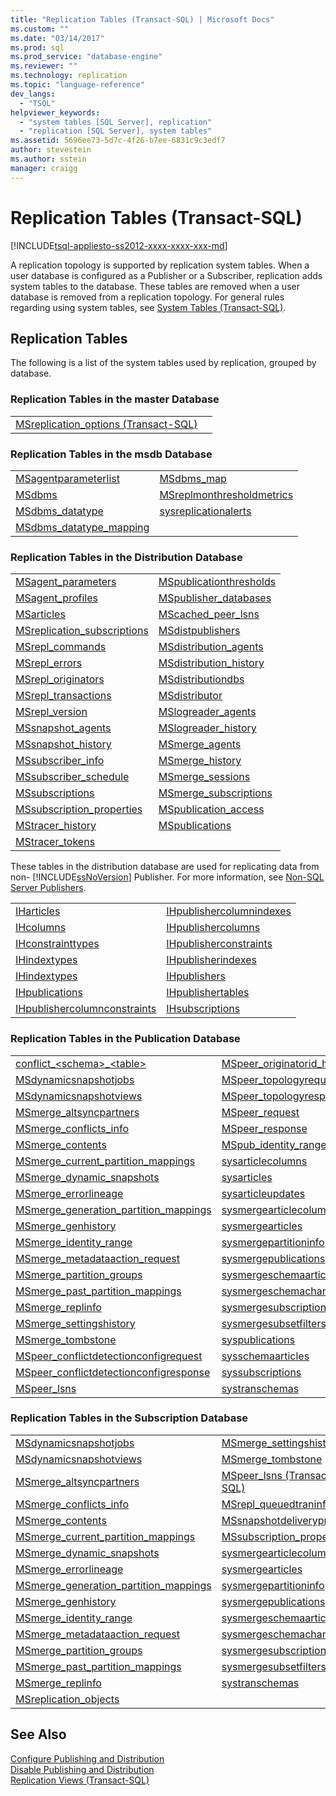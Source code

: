 ```yaml
---
title: "Replication Tables (Transact-SQL) | Microsoft Docs"
ms.custom: ""
ms.date: "03/14/2017"
ms.prod: sql
ms.prod_service: "database-engine"
ms.reviewer: ""
ms.technology: replication
ms.topic: "language-reference"
dev_langs: 
  - "TSQL"
helpviewer_keywords: 
  - "system tables [SQL Server], replication"
  - "replication [SQL Server], system tables"
ms.assetid: 5696ee73-5d7c-4f26-b7ee-6831c9c3edf7
author: stevestein
ms.author: sstein
manager: craigg
---
```

# Replication Tables (Transact-SQL)
[!INCLUDE[tsql-appliesto-ss2012-xxxx-xxxx-xxx-md](../../includes/tsql-appliesto-ss2012-xxxx-xxxx-xxx-md.md)]

  A replication topology is supported by replication system tables. When a user database is configured as a Publisher or a Subscriber, replication adds system tables to the database. These tables are removed when a user database is removed from a replication topology. For general rules regarding using system tables, see [System Tables &#40;Transact-SQL&#41;](../../relational-databases/system-tables/system-tables-transact-sql.md).  
  
## Replication Tables  
 The following is a list of the system tables used by replication, grouped by database.  
  
### Replication Tables in the master Database  
  
|||  
|-|-|  
|[MSreplication_options &#40;Transact-SQL&#41;](../../relational-databases/system-tables/msreplication-options-transact-sql.md)||  
  
### Replication Tables in the msdb Database  
  
|||  
|-|-|  
|[MSagentparameterlist](../../relational-databases/system-tables/msagentparameterlist-transact-sql.md)|[MSdbms_map](../../relational-databases/system-tables/msdbms-map-transact-sql.md)|  
|[MSdbms](../../relational-databases/system-tables/msdbms-transact-sql.md)|[MSreplmonthresholdmetrics](../../relational-databases/system-tables/msreplmonthresholdmetrics-transact-sql.md)|  
|[MSdbms_datatype](../../relational-databases/system-tables/msdbms-datatype-transact-sql.md)|[sysreplicationalerts](../../relational-databases/system-tables/sysreplicationalerts-transact-sql.md)|  
|[MSdbms_datatype_mapping](../../relational-databases/system-tables/msdbms-datatype-mapping-transact-sql.md)||  
  
### Replication Tables in the Distribution Database  
  
|||  
|-|-|  
|[MSagent_parameters](../../relational-databases/system-tables/msagent-parameters-transact-sql.md)|[MSpublicationthresholds](../../relational-databases/system-tables/mspublicationthresholds-transact-sql.md)|  
|[MSagent_profiles](../../relational-databases/system-tables/msagent-profiles-transact-sql.md)|[MSpublisher_databases](../../relational-databases/system-tables/mspublisher-databases-transact-sql.md)|  
|[MSarticles](../../relational-databases/system-tables/msarticles-transact-sql.md)|[MScached_peer_lsns](../../relational-databases/system-tables/mscached-peer-lsns-transact-sql.md)|  
|[MSreplication_subscriptions](../../relational-databases/system-tables/msreplication-subscriptions-transact-sql.md)|[MSdistpublishers](../../relational-databases/system-tables/msdistpublishers-transact-sql.md)|  
|[MSrepl_commands](../../relational-databases/system-tables/msrepl-commands-transact-sql.md)|[MSdistribution_agents](../../relational-databases/system-tables/msdistribution-agents-transact-sql.md)|  
|[MSrepl_errors](../../relational-databases/system-tables/msrepl-errors-transact-sql.md)|[MSdistribution_history](../../relational-databases/system-tables/msdistribution-history-transact-sql.md)|  
|[MSrepl_originators](../../relational-databases/system-tables/msrepl-originators-transact-sql.md)|[MSdistributiondbs](../../relational-databases/system-tables/msdistributiondbs-transact-sql.md)|  
|[MSrepl_transactions](../../relational-databases/system-tables/msrepl-transactions-transact-sql.md)|[MSdistributor](../../relational-databases/system-tables/msdistributor-transact-sql.md)|  
|[MSrepl_version](../../relational-databases/system-tables/msrepl-version-transact-sql.md)|[MSlogreader_agents](../../relational-databases/system-tables/mslogreader-agents-transact-sql.md)|  
|[MSsnapshot_agents](../../relational-databases/system-tables/mssnapshot-agents-transact-sql.md)|[MSlogreader_history](../../relational-databases/system-tables/mslogreader-history-transact-sql.md)|  
|[MSsnapshot_history](../../relational-databases/system-tables/mssnapshot-history-transact-sql.md)|[MSmerge_agents](../../relational-databases/system-tables/msmerge-agents-transact-sql.md)|  
|[MSsubscriber_info](../../relational-databases/system-tables/mssubscriber-info-transact-sql.md)|[MSmerge_history](../../relational-databases/system-tables/msmerge-history-transact-sql.md)|  
|[MSsubscriber_schedule](../../relational-databases/system-tables/mssubscriber-schedule-transact-sql.md)|[MSmerge_sessions](../../relational-databases/system-tables/msmerge-sessions-transact-sql.md)|  
|[MSsubscriptions](../../relational-databases/system-tables/mssubscriptions-transact-sql.md)|[MSmerge_subscriptions](../../relational-databases/system-tables/msmerge-subscriptions-transact-sql.md)|  
|[MSsubscription_properties](../../relational-databases/system-tables/mssubscription-properties-transact-sql.md)|[MSpublication_access](../../relational-databases/system-tables/mspublication-access-transact-sql.md)|  
[MStracer_history](../../relational-databases/system-tables/mstracer-history-transact-sql.md)|[MSpublications](../../relational-databases/system-tables/mspublications-transact-sql.md)|  
|[MStracer_tokens](../../relational-databases/system-tables/mstracer-tokens-transact-sql.md)||  
  
 These tables in the distribution database are used for replicating data from non- [!INCLUDE[ssNoVersion](../../includes/ssnoversion-md.md)] Publisher. For more information, see [Non-SQL Server Publishers](../../relational-databases/replication/non-sql/non-sql-server-publishers.md).  
  
|||  
|-|-|  
|[IHarticles](../../relational-databases/system-tables/iharticles-transact-sql.md)|[IHpublishercolumnindexes](../../relational-databases/system-tables/ihpublishercolumnindexes-transact-sql.md)|  
|[IHcolumns](../../relational-databases/system-tables/ihcolumns-transact-sql.md)|[IHpublishercolumns](../../relational-databases/system-tables/ihpublishercolumns-transact-sql.md)|  
|[IHconstrainttypes](../../relational-databases/system-tables/ihconstrainttypes-transact-sql.md)|[IHpublisherconstraints](../../relational-databases/system-tables/ihpublisherconstraints-transact-sql.md)|  
|[IHindextypes](../../relational-databases/system-tables/ihindextypes-transact-sql.md)|[IHpublisherindexes](../../relational-databases/system-tables/ihpublisherindexes-transact-sql.md)|  
|[IHindextypes](../../relational-databases/system-tables/ihindextypes-transact-sql.md)|[IHpublishers](../../relational-databases/system-tables/ihpublishers-transact-sql.md)|  
|[IHpublications](../../relational-databases/system-tables/ihpublications-transact-sql.md)|[IHpublishertables](../../relational-databases/system-tables/ihpublishertables-transact-sql.md)|  
|[IHpublishercolumnconstraints](../../relational-databases/system-tables/ihpublishercolumnconstraints-transact-sql.md)|[IHsubscriptions](../../relational-databases/system-tables/ihsubscriptions-transact-sql.md)|  
  
### Replication Tables in the Publication Database  
  
|||  
|-|-|  
|[conflict_\<schema>_\<table>](../../relational-databases/system-tables/conflict-schema-table-transact-sql.md)|[MSpeer_originatorid_history](../../relational-databases/system-tables/mspeer-originatorid-history-transact-sql.md)|  
|[MSdynamicsnapshotjobs](../../relational-databases/system-tables/msdynamicsnapshotjobs-transact-sql.md)|[MSpeer_topologyrequest](../../relational-databases/system-tables/mspeer-topologyrequest-transact-sql.md)|  
|[MSdynamicsnapshotviews](../../relational-databases/system-tables/msdynamicsnapshotviews-transact-sql.md)|[MSpeer_topologyresponse](../../relational-databases/system-tables/mspeer-topologyresponse-transact-sql.md)|  
|[MSmerge_altsyncpartners](../../relational-databases/system-tables/msmerge-altsyncpartners-transact-sql.md)|[MSpeer_request](../../relational-databases/system-tables/mspeer-request-transact-sql.md)|  
|[MSmerge_conflicts_info](../../relational-databases/system-tables/msmerge-conflicts-info-transact-sql.md)|[MSpeer_response](../../relational-databases/system-tables/mspeer-response-transact-sql.md)|  
|[MSmerge_contents](../../relational-databases/system-tables/msmerge-contents-transact-sql.md)|[MSpub_identity_range](../../relational-databases/system-tables/mspub-identity-range-transact-sql.md)|  
|[MSmerge_current_partition_mappings](../../relational-databases/system-tables/msmerge-current-partition-mappings.md)|[sysarticlecolumns](../../relational-databases/system-tables/sysarticlecolumns-transact-sql.md)|  
|[MSmerge_dynamic_snapshots](../../relational-databases/system-tables/msmerge-dynamic-snapshots-transact-sql.md)|[sysarticles](../../relational-databases/system-tables/sysarticles-transact-sql.md)|  
|[MSmerge_errorlineage](../../relational-databases/system-tables/msmerge-errorlineage-transact-sql.md)|[sysarticleupdates](../../relational-databases/system-tables/sysarticleupdates-transact-sql.md)|  
|[MSmerge_generation_partition_mappings](../../relational-databases/system-tables/msmerge-generation-partition-mappings-transact-sql.md)|[sysmergearticlecolumns](../../relational-databases/system-tables/sysmergearticlecolumns-transact-sql.md)|  
|[MSmerge_genhistory](../../relational-databases/system-tables/msmerge-genhistory-transact-sql.md)|[sysmergearticles](../../relational-databases/system-tables/sysmergearticles-transact-sql.md)|  
|[MSmerge_identity_range](../../relational-databases/system-tables/msmerge-identity-range-transact-sql.md)|[sysmergepartitioninfo](../../relational-databases/system-tables/sysmergepartitioninfo-transact-sql.md)|  
|[MSmerge_metadataaction_request](../../relational-databases/system-tables/msmerge-metadataaction-request-transact-sql.md)|[sysmergepublications](../../relational-databases/system-tables/sysmergepublications-transact-sql.md)|  
|[MSmerge_partition_groups](../../relational-databases/system-tables/msmerge-partition-groups-transact-sql.md)|[sysmergeschemaarticles](../../relational-databases/system-tables/sysmergeschemaarticles-transact-sql.md)|  
|[MSmerge_past_partition_mappings](../../relational-databases/system-tables/msmerge-past-partition-mappings-transact-sql.md)|[sysmergeschemachange](../../relational-databases/system-tables/sysmergeschemachange-transact-sql.md)|  
|[MSmerge_replinfo](../../relational-databases/system-tables/msmerge-replinfo-transact-sql.md)|[sysmergesubscriptions](../../relational-databases/system-tables/sysmergesubscriptions-transact-sql.md)|  
|[MSmerge_settingshistory](../../relational-databases/system-tables/msmerge-settingshistory-transact-sql.md)|[sysmergesubsetfilters](../../relational-databases/system-tables/sysmergesubsetfilters-transact-sql.md)|  
|[MSmerge_tombstone](../../relational-databases/system-tables/msmerge-tombstone-transact-sql.md)|[syspublications](../../relational-databases/system-tables/syspublications-transact-sql.md)|  
|[MSpeer_conflictdetectionconfigrequest](../../relational-databases/system-tables/mspeer-conflictdetectionconfigrequest-transact-sql.md)|[sysschemaarticles](../../relational-databases/system-tables/sysschemaarticles-transact-sql.md)|  
|[MSpeer_conflictdetectionconfigresponse](../../relational-databases/system-tables/mspeer-conflictdetectionconfigresponse-transact-sql.md)|[syssubscriptions](../../relational-databases/system-tables/syssubscriptions-transact-sql.md)|  
|[MSpeer_lsns](../../relational-databases/system-tables/mspeer-lsns-transact-sql.md)|[systranschemas](../../relational-databases/system-views/systranschemas-transact-sql.md)|  
  
### Replication Tables in the Subscription Database  
  
|||  
|-|-|  
|[MSdynamicsnapshotjobs](../../relational-databases/system-tables/msdynamicsnapshotjobs-transact-sql.md)|[MSmerge_settingshistory](../../relational-databases/system-tables/msmerge-settingshistory-transact-sql.md)|  
|[MSdynamicsnapshotviews](../../relational-databases/system-tables/msdynamicsnapshotviews-transact-sql.md)|[MSmerge_tombstone](../../relational-databases/system-tables/msmerge-tombstone-transact-sql.md)|  
|[MSmerge_altsyncpartners](../../relational-databases/system-tables/msmerge-altsyncpartners-transact-sql.md)|[MSpeer_lsns &#40;Transact-SQL&#41;](../../relational-databases/system-tables/mspeer-lsns-transact-sql.md)|  
|[MSmerge_conflicts_info](../../relational-databases/system-tables/msmerge-conflicts-info-transact-sql.md)|[MSrepl_queuedtraninfo](../../relational-databases/system-tables/msrepl-queuedtraninfo-transact-sql.md)|  
|[MSmerge_contents](../../relational-databases/system-tables/msmerge-contents-transact-sql.md)|[MSsnapshotdeliveryprogress](../../relational-databases/system-tables/mssnapshotdeliveryprogress-transact-sql.md)|  
|[MSmerge_current_partition_mappings](../../relational-databases/system-tables/msmerge-current-partition-mappings.md)|[MSsubscription_properties](../../relational-databases/system-tables/mssubscription-properties-transact-sql.md)|  
|[MSmerge_dynamic_snapshots](../../relational-databases/system-tables/msmerge-dynamic-snapshots-transact-sql.md)|[sysmergearticlecolumns](../../relational-databases/system-tables/sysmergearticlecolumns-transact-sql.md)|  
|[MSmerge_errorlineage](../../relational-databases/system-tables/msmerge-errorlineage-transact-sql.md)|[sysmergearticles](../../relational-databases/system-tables/sysmergearticles-transact-sql.md)|  
|[MSmerge_generation_partition_mappings](../../relational-databases/system-tables/msmerge-generation-partition-mappings-transact-sql.md)|[sysmergepartitioninfo](../../relational-databases/system-tables/sysmergepartitioninfo-transact-sql.md)|  
|[MSmerge_genhistory](../../relational-databases/system-tables/msmerge-genhistory-transact-sql.md)|[sysmergepublications](../../relational-databases/system-tables/sysmergepublications-transact-sql.md)|  
|[MSmerge_identity_range](../../relational-databases/system-tables/msmerge-identity-range-transact-sql.md)|[sysmergeschemaarticles](../../relational-databases/system-tables/sysmergeschemaarticles-transact-sql.md)|  
|[MSmerge_metadataaction_request](../../relational-databases/system-tables/msmerge-metadataaction-request-transact-sql.md)|[sysmergeschemachange](../../relational-databases/system-tables/sysmergeschemachange-transact-sql.md)|  
|[MSmerge_partition_groups](../../relational-databases/system-tables/msmerge-partition-groups-transact-sql.md)|[sysmergesubscriptions](../../relational-databases/system-tables/sysmergesubscriptions-transact-sql.md)|  
|[MSmerge_past_partition_mappings](../../relational-databases/system-tables/msmerge-past-partition-mappings-transact-sql.md)|[sysmergesubsetfilters](../../relational-databases/system-tables/sysmergesubsetfilters-transact-sql.md)|  
|[MSmerge_replinfo](../../relational-databases/system-tables/msmerge-replinfo-transact-sql.md)|[systranschemas](../../relational-databases/system-views/systranschemas-transact-sql.md)|
|[MSreplication_objects](../../relational-databases/system-tables/msreplication-objects-transact-sql.md)||  
  
## See Also  
 [Configure Publishing and Distribution](../../relational-databases/replication/configure-publishing-and-distribution.md)   
 [Disable Publishing and Distribution](../../relational-databases/replication/disable-publishing-and-distribution.md)   
 [Replication Views &#40;Transact-SQL&#41;](../../relational-databases/system-views/replication-views-transact-sql.md)  
  
  
